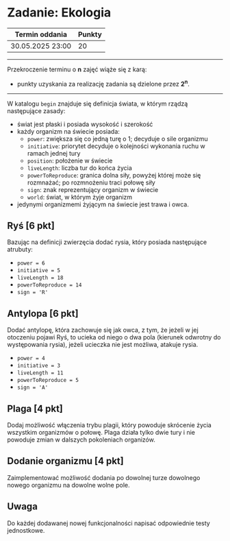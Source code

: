 # Zadanie: Ekologia

| Termin oddania | Punkty     |
|----------------|:-----------|
|  30.05.2025 23:00 |   20        |

--- 
Przekroczenie terminu o **n** zajęć wiąże się z karą:
- punkty uzyskania za realizację zadania są dzielone przez **2<sup>n</sup>**.

--- 
W katalogu `begin` znajduje się definicja świata, w którym rządzą następujące zasady:
* świat jest płaski i posiada wysokość i szerokość
* każdy organizm na świecie posiada: 
    * `power`: zwiększa się co jedną turę o 1; decyduje o sile organizmu
    * `initiative`: priorytet decyduje o  kolejności wykonania ruchu w ramach jednej tury
    * `position`: położenie w świecie
    * `liveLength`: liczba tur do końca życia
    * `powerToReproduce`: granica dolna siły, powyżej której może się rozmnażać; po rozmnożeniu traci połowę siły
    * `sign`: znak reprezentujący organizm w świecie
    * `world`: świat, w którym żyje organizm
* jedynymi organizmemi żyjącym na świecie jest trawa i owca.

## Ryś [6 pkt]
Bazując na definicji zwierzęcia dodać rysia, który posiada następujące atrubuty:
* `power = 6`
* `initiative = 5`
* `liveLength = 18`
* `powerToReproduce = 14`
* `sign = 'R'`


## Antylopa [6 pkt]
Dodać antylopę, która zachowuje się jak owca, z tym, że jeżeli w jej otoczeniu pojawi Ryś, to ucieka od niego o dwa pola (kierunek odwrotny do występowania rysia), jeżeli ucieczka nie jest możliwa, atakuje rysia.
* `power = 4`
* `initiative = 3`
* `liveLength = 11`
* `powerToReproduce = 5`
* `sign = 'A'`


## Plaga [4 pkt]
Dodaj możliwość włączenia trybu plagii, który powoduje skrócenie życia wszystkim organizmów o połowę. Plaga działa tylko dwie tury i nie powoduje zmian w dalszych pokoleniach organizów.

## Dodanie organizmu [4 pkt]
Zaimplementować możliwość dodania po dowolnej turze dowolnego nowego organizmu na dowolne wolne pole.

## Uwaga
Do każdej dodawanej nowej funkcjonalności napisać odpowiednie testy jednostkowe.

